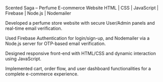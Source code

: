 
Scented Saga – Perfume E-commerce Website
HTML | CSS | JavaScript | Firebase | Node.js | Nodemailer

Developed a perfume store website with secure User/Admin panels and real-time email verification.

Used Firebase Authentication for login/sign-up, and Nodemailer via a Node.js server for OTP-based email verification.

Designed responsive front-end with HTML/CSS and dynamic interaction using JavaScript.

Implemented cart, order flow, and user dashboard functionalities for a complete e-commerce experience.

